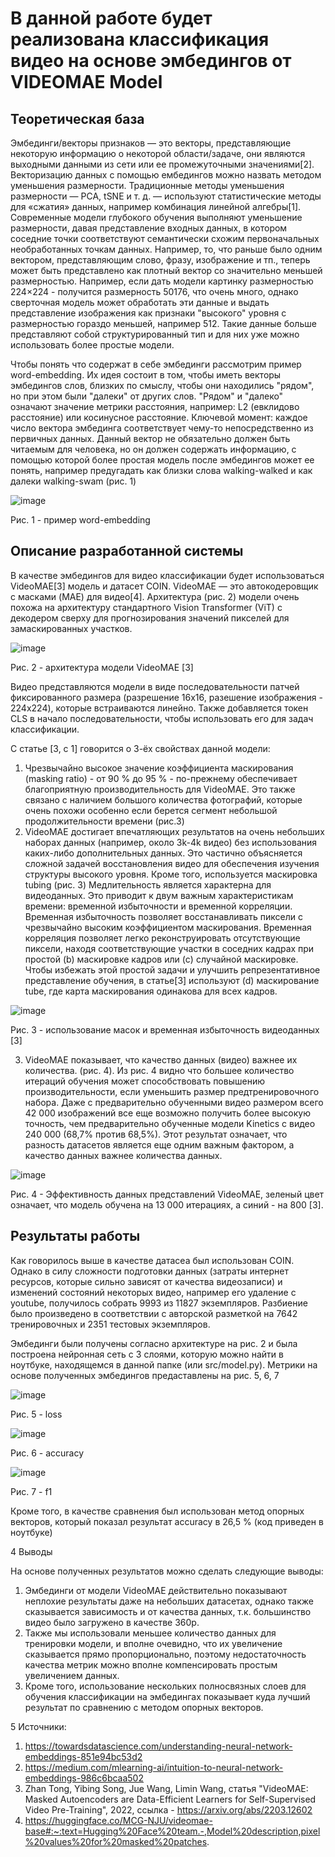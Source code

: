 # В данной работе будет реализована классификация видео на основе эмбедингов от VIDEOMAE Model

## Теоретическая база 

Эмбединги/векторы признаков — это векторы, представляющие некоторую информацию о некоторой области/задаче, они являются выходными данными из сети или ее промежуточными значениями[2]. Векторизацию данных с помощью ембедингов можно назвать методом уменьшения размерности. Традиционные методы уменьшения размерности — PCA, tSNE и т. д. — используют статистические методы для «сжатия» данных, например комбинация линейной алгебры[1]. Современные модели глубокого обучения выполняют уменьшение размерности,  давая представление входных данных, в котором соседние точки соответствуют семантически схожим первоначальных необработанных точкам данных. Например, то, что раньше было одним  вектором, представляющим слово, фразу, изображение и тп., теперь может быть представлено как плотный вектор со значительно меньшей размерностью. Например, если дать модели картинку размерностью 224×224 - получится размерность 50176, что очень много, однако сверточная модель может обработать эти данные и выдать представление изображения как признаки "высокого" уровня с размерностью гораздо меньшей, например 512. Такие данные больше представляют собой структурированный тип и для них уже можно использовать более простые модели.

Чтобы понять что содержат в себе эмбединги рассмотрим пример word-embedding. Их идея состоит в том, чтобы иметь векторы эмбедингов слов, близких по смыслу, чтобы они находились "рядом", но при этом были "далеки" от других слов. "Рядом" и "далеко" означают значение метрики расстояния, например: L2 (евклидово расстояние) или косинусное расстояние. Ключевой момент: каждое число вектора эмбединга соответствует чему-то непосредственно из первичных данных. Данный вектор не обязательно должен быть читаемым для человека, но он должен содержать информацию, с помощью которой более простая модель после эмбедингов может ее понять, например предугадать как близки слова walking-walked и как далеки walking-swam (рис. 1)

![image](https://user-images.githubusercontent.com/58371161/209578441-ca548e9a-6dbd-4d01-a586-7eb9b924322d.png)

Рис. 1 - пример word-embedding

## Описание разработанной системы

В качестве эмбедингов для видео классификации будет использоваться VideoMAE[3] модель и датасет COIN. 
VideoMAE — это автокодеровщик с масками (MAE) для видео[4]. Архитектура (рис. 2) модели очень похожа на архитектуру стандартного Vision Transformer (ViT) с декодером сверху для прогнозирования значений пикселей для замаскированных участков.

![image](https://user-images.githubusercontent.com/58371161/209579604-149dac23-fb36-4729-9f07-720d5fad734b.png)

Рис. 2 - архитектура модели VideoMAE [3]

Видео представляются модели в виде последовательности патчей фиксированного размера (разрешение 16x16, разешение изображения - 224x224), которые встраиваются линейно. Также добавляется токен CLS в начало последовательности, чтобы использовать его для задач классификации. 

С статье [3, с 1] говорится о 3-ёх свойствах данной модели:

1) Чрезвычайно высокое значение коэффициента маскирования (masking ratio) - от 90 % до 95 % - по-прежнему обеспечивает благоприятную производительность для VideoMAE. Это также связано с наличием большого количества фотографий, которые очень похожи особенно если берется сегмент небольшой продолжительности времени (рис.3)
2) VideoMAE достигает впечатляющих результатов на очень небольших наборах данных (например, около 3k-4k видео) без использования каких-либо дополнительных данных. Это частично объясняется сложной задачей восстановления видео для обеспечения изучения структуры высокого уровня. Кроме того, используется маскировка tubing (рис. 3)
Медлительность является характерна для видеоданных. Это приводит к двум важным характеристикам времени: временной избыточности и временной корреляции. Временная избыточность позволяет восстанавливать пиксели с чрезвычайно высоким коэффициентом маскирования. Временная корреляция позволяет легко реконструировать отсутствующие пиксели, находя соответствующие участки в соседних кадрах при простой (b) маскировке кадров или (c) случайной маскировке. Чтобы избежать этой простой задачи и улучшить репрезентативное представление обучения, в статье[3] используют (d) маскирование tube, где карта маскирования одинакова для всех кадров.

![image](https://user-images.githubusercontent.com/58371161/209581100-a421f9c3-f412-4a5c-8583-fc9a4d708dda.png)

Рис. 3 - использование масок и временная избыточность видеоданных [3]

3) VideoMAE показывает, что качество данных (видео) важнее их количества. (рис. 4). Из рис. 4 видно что большее количество итераций обучения может способствовать повышению производительности, если уменьшить размер предтренировочного набора. Даже с предварительно обученными видео размером всего 42 000 изображений все еще возможно получить более высокую точность, чем предварительно обученные модели Kinetics с видео 240 000 (68,7% против 68,5%). Этот результат означает, что разность датасетов является еще одним важным фактором, а качество данных важнее количества данных. 

![image](https://user-images.githubusercontent.com/58371161/209580535-e8fa0c8d-a759-4126-a753-c177663b57c8.png)

Рис. 4 - Эффективность данных представлений VideoMAE, зеленый цвет означает, что модель обучена на 13 000 итерациях,
а синий - на 800 [3].

## Результаты работы

Как говорилось выше в качестве датасеа был использован COIN. Однако в силу сложности подготовки данных (затраты интернет ресурсов, которые сильно зависят от качества видеозаписи) и изменений состояний некоторых видео, например его удаление с youtube, получилось собрать 9993 из 11827 экземпляров. Разбиение было произведено в соответствии с авторской разметкой на 7642 тренировочных и 2351 тестовых экземпляров.

Эмбединги были получены согласно архитектуре на рис. 2 и была построена нейронная сеть с 3 слоями, которую можно найти в ноутбуке, находящемся в данной папке (или src/model.py). Метрики на основе полученных эмбедингов предаставлены на рис. 5, 6, 7

![image](https://user-images.githubusercontent.com/58371161/209582161-17e749da-b88e-481e-8b7d-a5531fa846e6.png)

Рис. 5 - loss

![image](https://user-images.githubusercontent.com/58371161/209582176-10e40f56-33e5-414b-bfee-ba054eaf2793.png)

Рис. 6 - accuracy

![image](https://user-images.githubusercontent.com/58371161/209582181-9a96442b-bed1-42f7-814a-579b91819adc.png)

Рис. 7 - f1

Кроме того, в качестве сравнения был использован метод опорных векторов, который показал результат accuracy в 26,5 % (код приведен в ноутбуке)

4 Выводы

На основе полученных результатов можно сделать следующие выводы:

1) Эмбединги от модели VideoMAE действительно показывают неплохие результаты даже на небольших датасетах, однако также сказывается зависимость и от качества данных, т.к. большинство видео было загружено в качестве 360p. 
2) Также мы использовали меньшее количество данных для тренировки модели, и вполне очевидно, что их увеличение сказывается прямо пропорционально, поэтому недостаточность качества метрик можно вполне компенсировать простым увеличением данных. 
3) Кроме того, использование нескольких полносвязных слоев для обучения классификации на эмбедингах показывает куда лучший результат по сравнению с методом опорных векторов.

5 Источники:
1) https://towardsdatascience.com/understanding-neural-network-embeddings-851e94bc53d2
2) https://medium.com/mlearning-ai/intuition-to-neural-network-embeddings-986c6bcaa502
3) Zhan Tong, Yibing Song, Jue Wang, Limin Wang, статья "VideoMAE: Masked Autoencoders are Data-Efficient Learners for Self-Supervised Video Pre-Training", 2022, ссылка - https://arxiv.org/abs/2203.12602
4) https://huggingface.co/MCG-NJU/videomae-base#:~:text=Hugging%20Face%20team.-,Model%20description,pixel%20values%20for%20masked%20patches.